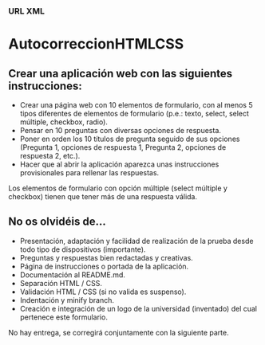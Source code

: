 ### URL XML

# AutocorreccionHTMLCSS

## Crear una aplicación web con las siguientes instrucciones:

+ Crear una página web con 10 elementos de formulario, con al menos 5 tipos diferentes de elementos de formulario (p.e.: texto, select, select múltiple, checkbox, radio).
+ Pensar en 10 preguntas con diversas opciones de respuesta.
+ Poner en orden los 10 títulos de pregunta seguido de sus opciones (Pregunta 1, opciones de respuesta 1, Pregunta 2, opciones de respuesta 2, etc.).
+ Hacer que al abrir la aplicación aparezca unas instrucciones provisionales para rellenar las respuestas.

Los elementos de formulario con opción múltiple (select múltiple y checkbox) tienen que tener más de una respuesta válida.

## No os olvidéis de...
+ Presentación, adaptación y facilidad de realización de la prueba desde todo tipo de dispositivos (importante).
+ Preguntas y respuestas bien redactadas y creativas.
+ Página de instrucciones o portada de la aplicación.
+ Documentación al README.md.
+ Separación HTML / CSS.
+ Validación HTML / CSS (si no valida es suspenso).
+ Indentación y minify branch.
+ Creación e integración de un logo de la universidad (inventado) del cual pertenece este formulario.

No hay entrega, se corregirá conjuntamente con la siguiente parte.
